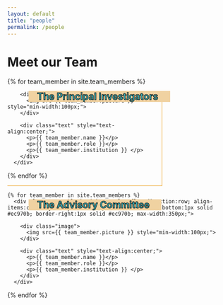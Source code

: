 ```yaml
---
layout: default
title: "people"
permalink: /people
---
```


<style>
  div.image {
  object-fit: contain;
  width: 25%;
  height: 25%
  min-width: 100px;
  }  
</style>


<div class="text-block-main">
  <h1>Meet our Team</h1>
</div>

<h2 style="color:#42b7bf;-webkit-text-stroke-width:1px;-webkit-text-stroke-color:black;margin-bottom:0px; background-color:#f0d2a1;margin-left:5%;padding-right:2.8%;padding-left:2%;max-width:350px;z-index:954;position:absolute;overflow:visible;">The Principal Investigators</h2>
<div class="text-block-main" style="flex-direction:row;flex-wrap:wrap;padding-top:0px;">
  
  {% for team_member in site.team_members %}
      <div class="text-block-right" style="flex-direction:row; align-items:center;justify-content:space-around;border-bottom:1px solid #ec970b; border-right:1px solid #ec970b; max-width:350px;">
        
        <div class="image">
          <img src={{ team_member.picture }} style="min-width:100px;">
        </div>
        
        <div class="text" style="text-align:center;">
          <p>{{ team_member.name }}</p>
          <p>{{ team_member.role }}</p>
          <p>{{ team_member.institution }} </p>
        </div>
      </div>
  {% endfor %} 
</div>

   <h2 style="color:#42b7bf;-webkit-text-stroke-width:1px;-webkit-text-stroke-color:black;margin-bottom:0px; background-color:#f0d2a1;margin-left:5%;padding-right:2.8%;padding-left:2%;max-width:350px;z-index:954;position:absolute;overflow:visible;">The Advisory Committee</h2>
<div class="text-block-main" style="flex-direction:row;flex-wrap:wrap;padding-top:0px;">
  <!-- <div class="text-block-right" style="flex-direction:row; align-items:center;justify-content:space-around;border-bottom:1px solid #ec970b; border-right:1px solid #ec970b; max-width:350px;"> -->
 
    {% for team_member in site.team_members %}
      <div class="text-block-right" style="flex-direction:row; align-items:center;justify-content:space-around;border-bottom:1px solid #ec970b; border-right:1px solid #ec970b; max-width:350px;">
        
        <div class="image">
          <img src={{ team_member.picture }} style="min-width:100px;">
        </div>
        
        <div class="text" style="text-align:center;">
          <p>{{ team_member.name }}</p>
          <p>{{ team_member.role }}</p>
          <p>{{ team_member.institution }} </p>
        </div>
      </div>
  {% endfor %} 
  </div>
